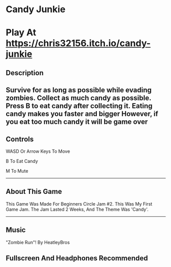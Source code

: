 # Candy Junkie

# Play At https://chris32156.itch.io/candy-junkie
## Description 

Survive for as long as possible while evading zombies.
Collect as much candy as possible.
Press B to eat candy after collecting it.
Eating candy makes you faster and bigger 
However, if you eat too much candy it will be game over
----------------------------------------------------------------------------------------------------------

## Controls

WASD Or Arrow Keys To Move

B To Eat Candy

M To Mute

----------------------------------------------------------------------------------------------------------

## About This Game

This Game Was Made For Beginners Circle Jam #2. This Was My First Game Jam. The Jam Lasted 2 Weeks, And The Theme Was 'Candy'.

----------------------------------------------------------------------------------------------------------

## Music

"Zombie Run"! By HeatleyBros

## Fullscreen And Headphones Recommended 


